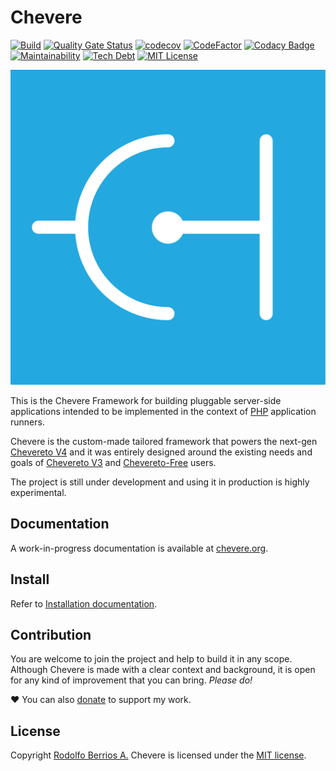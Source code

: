 # Chevere

[![Build](https://img.shields.io/github/workflow/status/chevere/chevere/CI/master?style=flat-square)](https://github.com/chevere/chevere/actions)
[![Quality Gate Status](https://img.shields.io/sonar/alert_status/chevere_chevere?server=https%3A%2F%2Fsonarcloud.io&style=flat-square
)](https://sonarcloud.io/dashboard?id=chevere_chevere)
[![codecov](https://img.shields.io/codecov/c/github/chevere/chevere?style=flat-square)](https://codecov.io/gh/chevere/chevere)
[![CodeFactor](https://img.shields.io/codefactor/grade/github/chevere/chevere?label=code%20grade&style=flat-square)](https://www.codefactor.io/repository/github/chevere/chevere)
[![Codacy Badge](https://img.shields.io/codacy/grade/b956754f8ff04aaa9ca24a6e4cc21661?style=flat-square)](https://www.codacy.com/gh/chevere/chevere?utm_source=github.com&utm_medium=referral&utm_content=chevere/chevere&utm_campaign=Badge_Grade)
[![Maintainability](https://img.shields.io/codeclimate/maintainability/chevere/chevere?style=flat-square)](https://codeclimate.com/github/chevere/chevere)
[![Tech Debt](https://img.shields.io/codeclimate/tech-debt/chevere/chevere?style=flat-square)](https://codeclimate.com/github/chevere/chevere)
[![MIT License](https://img.shields.io/github/license/chevere/chevere?style=flat-square)](LICENSE)

![Chevere](LOGO.svg)

This is the Chevere Framework for building pluggable server-side applications intended to be implemented in the context of [PHP](https://www.php.net/) application runners.

Chevere is the custom-made tailored framework that powers the next-gen [Chevereto V4](https://github.com/chevereto/chevereto) and it was entirely designed around the existing needs and goals of [Chevereto V3](https://chevereto.com/pricing) and [Chevereto-Free](https://github.com/Chevereto/Chevereto-Free) users.

The project is still under development and using it in production is highly experimental.

## Documentation

A work-in-progress documentation is available at [chevere.org](https://chevere.org/).

## Install

Refer to [Installation documentation](https://chevere.org/get-started/installation.html).

## Contribution

You are welcome to join the project and help to build it in any scope. Although Chevere is made with a clear context and background, it is open for any kind of improvement that you can bring. _Please do!_

❤ You can also [donate](https://paypal.me/RodolfoBerrios) to support my work.

## License

Copyright [Rodolfo Berrios A.](https://rodolfoberrios.com/) Chevere is licensed under the [MIT license](LICENSE).
